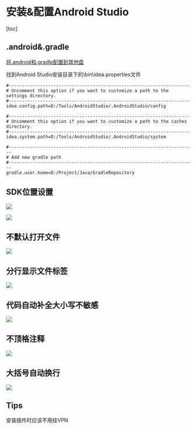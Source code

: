 # 安装&配置Android Studio

[toc]


## .android&.gradle

[将.android和.gradle配置到其他盘](https://blog.csdn.net/Carson1145/article/details/105252454)

找到Android Studio安装目录下的\bin\idea.properties文件

```
#---------------------------------------------------------------------
# Uncomment this option if you want to customize a path to the settings directory.
#---------------------------------------------------------------------
idea.config.path=D:/Tools/AndroidStudio/.AndroidStudio/config

#---------------------------------------------------------------------
# Uncomment this option if you want to customize a path to the caches directory.
#---------------------------------------------------------------------
idea.system.path=D:/Tools/AndroidStudio/.AndroidStudio/system

#-----------------------------------------------------------------------
# Add new gradle path
#-----------------------------------------------------------------------
gradle.user.home=D:/Project/Java/GradleRepository
```

## SDK位置设置

![](Pics/Config/config001.png)

![](Pics/Config/config002.png)

## 不默认打开文件

![](Pics/Config/config003.png)

## 分行显示文件标签

![](Pics/Config/config004.png)

## 代码自动补全大小写不敏感

![](Pics/Config/config005.png)

## 不顶格注释

![](Pics/Config/config006.png)

## 大括号自动换行

![](Pics/Config/config007.png)



## Tips

安装插件时应该不用挂VPN
